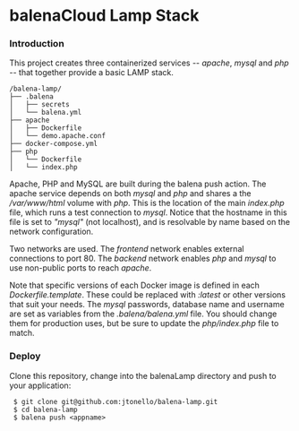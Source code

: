 balenaCloud Lamp Stack
===================================

### Introduction
This project creates three containerized services -- _apache_, _mysql_ and _php_ -- that together provide a basic LAMP stack.

```
/balena-lamp/
├── .balena
│   ├── secrets
│   └── balena.yml
├── apache
│   ├── Dockerfile
│   └── demo.apache.conf
├── docker-compose.yml
├── php
│   └── Dockerfile
│   └── index.php
```

Apache, PHP and MySQL are built during the balena push action. The apache service depends on both _mysql_ and _php_ and shares a the _/var/www/html_ volume with _php_. This is the location of the main _index.php_ file, which runs a test connection to _mysql_. Notice that the hostname in this file is set to _"mysql"_ (not localhost), and is resolvable by name based on the network configuration.

Two networks are used. The _frontend_ network enables external connections to port 80. The _backend_ network enables _php_ and _mysql_ to use non-public ports to reach _apache_.

Note that specific versions of each Docker image is defined in each _Dockerfile.template_. These could be replaced with _:latest_ or other versions that suit your needs. The _mysql_ passwords, database name and username are set as variables from the _.balena/balena.yml_ file. You should change them for production uses, but be sure to update the _php/index.php_ file to match. 

### Deploy
Clone this repository, change into the balenaLamp directory and push to your application:

```
 $ git clone git@github.com:jtonello/balena-lamp.git
 $ cd balena-lamp
 $ balena push <appname>
```


